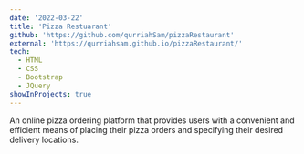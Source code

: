 ```yaml
---
date: '2022-03-22'
title: 'Pizza Restuarant'
github: 'https://github.com/qurriahSam/pizzaRestaurant'
external: 'https://qurriahsam.github.io/pizzaRestaurant/'
tech:
  - HTML
  - CSS
  - Bootstrap
  - JQuery
showInProjects: true
---
```


An online pizza ordering platform that provides users with a convenient and efficient means of placing their pizza orders and specifying their desired delivery locations.
